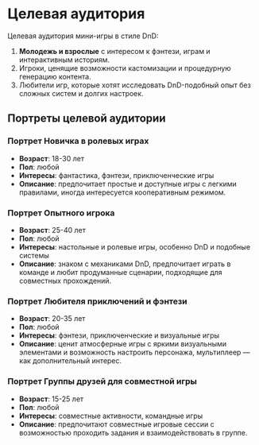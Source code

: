 # Целевая аудитория

Целевая аудитория мини-игры в стиле DnD:

1. **Молодежь и взрослые** с интересом к фэнтези, играм и интерактивным историям.
2. Игроки, ценящие возможности кастомизации и процедурную генерацию контента.
3. Любители игр, которые хотят исследовать DnD-подобный опыт без сложных систем и долгих настроек.

## Портреты целевой аудитории

### Портрет Новичка в ролевых играх

- **Возраст**: 18-30 лет
- **Пол**: любой
- **Интересы**: фантастика, фэнтези, приключенческие игры
- **Описание**: предпочитает простые и доступные игры с легкими правилами, иногда интересуется кооперативным режимом.

### Портрет Опытного игрока

- **Возраст**: 25-40 лет
- **Пол**: любой
- **Интересы**: настольные и ролевые игры, особенно DnD и подобные системы
- **Описание**: знаком с механиками DnD, предпочитает играть в команде и любит продуманные сценарии, подходящие для совместных прохождений.

### Портрет Любителя приключений и фэнтези

- **Возраст**: 20-35 лет
- **Пол**: любой
- **Интересы**: фэнтези, приключенческие и визуальные игры
- **Описание**: ценит атмосферные игры с яркими визуальными элементами и возможность настроить персонажа, мультиплеер — как дополнительный интерес.

### Портрет Группы друзей для совместной игры

- **Возраст**: 15-25 лет
- **Пол**: любой
- **Интересы**: совместные активности, командные игры
- **Описание**: предпочитают совместные игровые сессии с возможностью проходить задания и взаимодействовать в группе.
